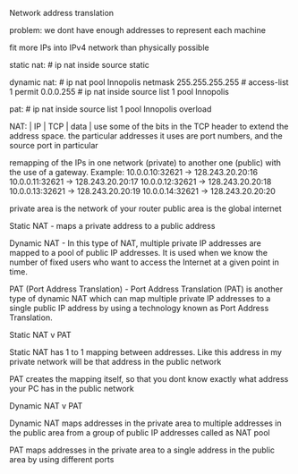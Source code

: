 Network address translation

problem: we dont have enough addresses to represent each machine

fit more IPs into IPv4 network than physically possible

static nat: # ip nat inside source static <private-ip> <public-ip>

dynamic nat:    # ip nat pool Innopolis <pool-first-ip> <pool-last-ip> netmask 255.255.255.255
                # access-list 1 permit <private-ip> 0.0.0.255
                # ip nat inside source list 1 pool Innopolis

pat: # ip nat inside source list 1 pool Innopolis overload


NAT:
|    IP    |    TCP    |    data	|
use some of the bits in the TCP header to extend the address space.
the particular addresses it uses are port numbers, and the source port in particular

remapping of the IPs in one network (private) to another one (public) with the use of a gateway.
Example:
10.0.0.10:32621 -> 128.243.20.20:16
10.0.0.11:32621 -> 128.243.20.20:17
10.0.0.12:32621 -> 128.243.20.20:18
10.0.0.13:32621 -> 128.243.20.20:19
10.0.0.14:32621 -> 128.243.20.20:20

private area is the network of your router 
public area is the global internet

Static NAT - maps a private address to a public address 

Dynamic NAT - In this type of NAT, multiple private IP addresses are mapped to 
a pool of public IP addresses. It is used when we know the number of fixed 
users who want to access the Internet at a given point in time. 

PAT (Port Address Translation) - Port Address Translation (PAT) is another type 
of dynamic NAT which can map multiple private IP addresses to a single public 
IP address by using a technology known as Port Address Translation.

Static NAT v PAT

Static NAT has 1 to 1 mapping between addresses. Like this address in my 
private network will be that address in the public network

PAT creates the mapping itself, so that you dont know exactly what address your 
PC has in the public network

Dynamic NAT v  PAT

Dynamic NAT maps addresses in the private area to multiple addresses in the 
public area from a group of public IP addresses called as NAT pool

PAT maps addresses in the private area to a single address in the public area 
by using different ports


